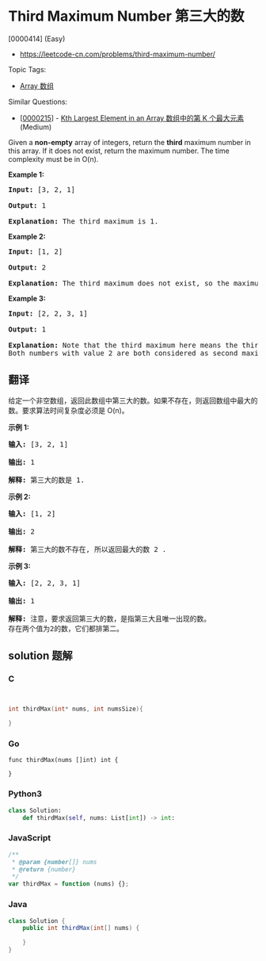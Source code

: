 # Third Maximum Number 第三大的数

[0000414] (Easy)

- https://leetcode-cn.com/problems/third-maximum-number/

Topic Tags:

- [Array 数组](https://leetcode-cn.com/tag/array/)

Similar Questions:

- [[0000215](https://leetcode-cn.com/problems/kth-largest-element-in-an-array/)] - [Kth Largest Element in an Array 数组中的第 K 个最大元素](./0000215.kth-largest-element-in-an-array.md) (Medium)

Given a **non-empty** array of integers, return the **third** maximum number in this array. If it does not exist, return the maximum number. The time complexity must be in O(n).

**Example 1:**

<pre><b>Input:</b> [3, 2, 1]

<b>Output:</b> 1

<b>Explanation:</b> The third maximum is 1.
</pre>

**Example 2:**

<pre><b>Input:</b> [1, 2]

<b>Output:</b> 2

<b>Explanation:</b> The third maximum does not exist, so the maximum (2) is returned instead.
</pre>

**Example 3:**

<pre><b>Input:</b> [2, 2, 3, 1]

<b>Output:</b> 1

<b>Explanation:</b> Note that the third maximum here means the third maximum distinct number.
Both numbers with value 2 are both considered as second maximum.
</pre>

## 翻译

给定一个非空数组，返回此数组中第三大的数。如果不存在，则返回数组中最大的数。要求算法时间复杂度必须是 O(n)。

**示例 1:**

<pre><strong>输入:</strong> [3, 2, 1]

<strong>输出:</strong> 1

<strong>解释:</strong> 第三大的数是 1.
</pre>

**示例 2:**

<pre><strong>输入:</strong> [1, 2]

<strong>输出:</strong> 2

<strong>解释:</strong> 第三大的数不存在, 所以返回最大的数 2 .
</pre>

**示例 3:**

<pre><strong>输入:</strong> [2, 2, 3, 1]

<strong>输出:</strong> 1

<strong>解释:</strong> 注意，要求返回第三大的数，是指第三大且唯一出现的数。
存在两个值为2的数，它们都排第二。
</pre>

## solution 题解

### C

```c


int thirdMax(int* nums, int numsSize){

}


```

### Go

```golang
func thirdMax(nums []int) int {

}
```

### Python3

```python
class Solution:
    def thirdMax(self, nums: List[int]) -> int:

```

### JavaScript

```javascript
/**
 * @param {number[]} nums
 * @return {number}
 */
var thirdMax = function (nums) {};
```

### Java

```java
class Solution {
    public int thirdMax(int[] nums) {

    }
}
```
